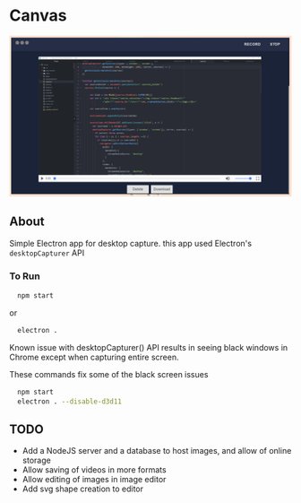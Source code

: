 # Canvas

![Canvas Screenshot](/images/screenshot.png)

## About

Simple Electron app for desktop capture.
this app used Electron's ` desktopCapturer ` API

### To Run

```Bash
  npm start
```
or

```Bash
  electron .
```

Known issue with desktopCapturer() API
results in seeing black windows in Chrome
except when capturing entire screen.

These commands fix some of the black screen issues
```Bash
  npm start
  electron . --disable-d3d11
```

## TODO

  * Add a NodeJS server and a database to host images, and allow of online storage
  * Allow saving of videos in more formats
  * Allow editing of images in image editor
  * Add svg shape creation to editor
